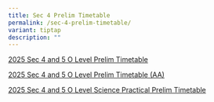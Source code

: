 ```yaml
---
title: Sec 4 Prelim Timetable
permalink: /sec-4-prelim-timetable/
variant: tiptap
description: ""
---
```

<p><a href="/files/Latest Updates/2025_Sec_4_5_O_Level_Prelim_Timetable.pdf" rel="noopener nofollow" target="_blank">2025 Sec 4 and 5 O Level Prelim Timetable</a>
</p>
<p><a href="/files/Latest Updates/2025_Sec_4_5_O_Level_Prelim_Timetable__AA_.pdf" rel="noopener nofollow" target="_blank">2025 Sec 4 and 5 O Level Prelim Timetable (AA)</a>
</p>
<p><a href="/files/Latest Updates/2025_Sec_4_5_O_level_Sci_Practical_Prelim_Timetable.pdf" rel="noopener nofollow" target="_blank">2025 Sec 4 and 5 O Level Science Practical Prelim Timetable</a>
</p>
